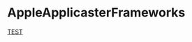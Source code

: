# AppleApplicasterFrameworks

[TEST](https://github.com/applicaster/AppleApplicasterFrameworks/blob/migrate-to-new-structure/Frameworks/ZappCore/Documentation/index.html)
